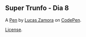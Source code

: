 Super Trunfo - Dia 8
--------------------


A [Pen](https://codepen.io/lucas-zamora/pen/PoWWwVm) by [Lucas Zamora](https://codepen.io/lucas-zamora) on [CodePen](https://codepen.io).

[License](https://codepen.io/lucas-zamora/pen/PoWWwVm/license).